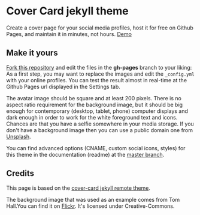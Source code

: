 # Cover Card jekyll theme

Create a cover page for your social media profiles, host it for free on Github Pages, and maintain it in minutes, not hours. [Demo](https://epidrome.github.io/cover-card)

## Make it yours

[Fork this repository](https://github.com/epidrome/cover-card/fork) and edit the files in the **gh-pages** branch to your liking: As a first step, you may want to replace the images and edit the `_config.yml` with your online profiles. You can test the result almost in real-time at the Github Pages url displayed in the Settings tab.

The avatar image should be square and at least 200 pixels. There is no aspect ratio requirement for the background image, but it should be big enough for contemporary (desktop, tablet, phone) computer displays and dark enough in order to work for the white foreground text and icons. Chances are that you have a selfie somewhere in your media storage. If you don't have a background image then you can use a public domain one from [Unsplash](https://unsplash.com/).

You can find advanced options (CNAME, custom social icons, styles) for this theme in the documentation (readme) at the [master branch](https://github.com/epidrome/cover-card/tree/master).

## Credits

This page is based on the [cover-card jekyll remote theme](https://github.com/epidrome/cover-card/).

The background image that was used as an example comes from Tom Hall.You can find it on [Flickr](https://flic.kr/p/pqEPBb). It's licensed under Creative-Commons.
